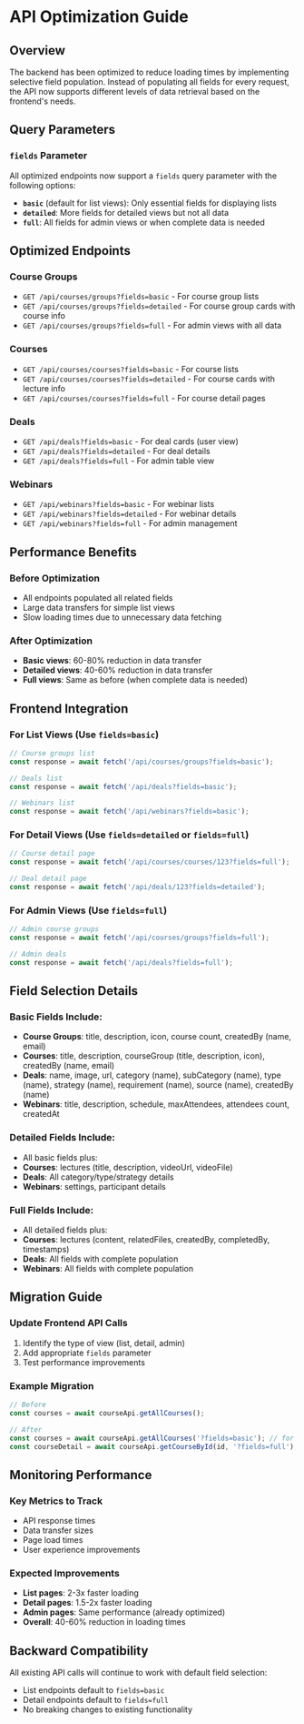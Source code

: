# API Optimization Guide

## Overview
The backend has been optimized to reduce loading times by implementing selective field population. Instead of populating all fields for every request, the API now supports different levels of data retrieval based on the frontend's needs.

## Query Parameters

### `fields` Parameter
All optimized endpoints now support a `fields` query parameter with the following options:

- **`basic`** (default for list views): Only essential fields for displaying lists
- **`detailed`**: More fields for detailed views but not all data
- **`full`**: All fields for admin views or when complete data is needed

## Optimized Endpoints

### Course Groups
- `GET /api/courses/groups?fields=basic` - For course group lists
- `GET /api/courses/groups?fields=detailed` - For course group cards with course info
- `GET /api/courses/groups?fields=full` - For admin views with all data

### Courses
- `GET /api/courses/courses?fields=basic` - For course lists
- `GET /api/courses/courses?fields=detailed` - For course cards with lecture info
- `GET /api/courses/courses?fields=full` - For course detail pages

### Deals
- `GET /api/deals?fields=basic` - For deal cards (user view)
- `GET /api/deals?fields=detailed` - For deal details
- `GET /api/deals?fields=full` - For admin table view

### Webinars
- `GET /api/webinars?fields=basic` - For webinar lists
- `GET /api/webinars?fields=detailed` - For webinar details
- `GET /api/webinars?fields=full` - For admin management

## Performance Benefits

### Before Optimization
- All endpoints populated all related fields
- Large data transfers for simple list views
- Slow loading times due to unnecessary data fetching

### After Optimization
- **Basic views**: 60-80% reduction in data transfer
- **Detailed views**: 40-60% reduction in data transfer
- **Full views**: Same as before (when complete data is needed)

## Frontend Integration

### For List Views (Use `fields=basic`)
```javascript
// Course groups list
const response = await fetch('/api/courses/groups?fields=basic');

// Deals list
const response = await fetch('/api/deals?fields=basic');

// Webinars list
const response = await fetch('/api/webinars?fields=basic');
```

### For Detail Views (Use `fields=detailed` or `fields=full`)
```javascript
// Course detail page
const response = await fetch('/api/courses/courses/123?fields=full');

// Deal detail page
const response = await fetch('/api/deals/123?fields=detailed');
```

### For Admin Views (Use `fields=full`)
```javascript
// Admin course groups
const response = await fetch('/api/courses/groups?fields=full');

// Admin deals
const response = await fetch('/api/deals?fields=full');
```

## Field Selection Details

### Basic Fields Include:
- **Course Groups**: title, description, icon, course count, createdBy (name, email)
- **Courses**: title, description, courseGroup (title, description, icon), createdBy (name, email)
- **Deals**: name, image, url, category (name), subCategory (name), type (name), strategy (name), requirement (name), source (name), createdBy (name)
- **Webinars**: title, description, schedule, maxAttendees, attendees count, createdAt

### Detailed Fields Include:
- All basic fields plus:
- **Courses**: lectures (title, description, videoUrl, videoFile)
- **Deals**: All category/type/strategy details
- **Webinars**: settings, participant details

### Full Fields Include:
- All detailed fields plus:
- **Courses**: lectures (content, relatedFiles, createdBy, completedBy, timestamps)
- **Deals**: All fields with complete population
- **Webinars**: All fields with complete population

## Migration Guide

### Update Frontend API Calls
1. Identify the type of view (list, detail, admin)
2. Add appropriate `fields` parameter
3. Test performance improvements

### Example Migration
```javascript
// Before
const courses = await courseApi.getAllCourses();

// After
const courses = await courseApi.getAllCourses('?fields=basic'); // for lists
const courseDetail = await courseApi.getCourseById(id, '?fields=full'); // for detail pages
```

## Monitoring Performance

### Key Metrics to Track
- API response times
- Data transfer sizes
- Page load times
- User experience improvements

### Expected Improvements
- **List pages**: 2-3x faster loading
- **Detail pages**: 1.5-2x faster loading
- **Admin pages**: Same performance (already optimized)
- **Overall**: 40-60% reduction in loading times

## Backward Compatibility

All existing API calls will continue to work with default field selection:
- List endpoints default to `fields=basic`
- Detail endpoints default to `fields=full`
- No breaking changes to existing functionality
